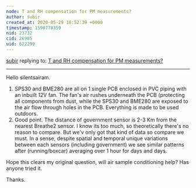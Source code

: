 ```yaml
---
node: T and RH compensation for PM measurements?
author: subir
created_at: 2020-05-29 18:52:39 +0000
timestamp: 1590778359
nid: 23732
cid: 26905
uid: 622299
---
```




[subir](../profile/subir) replying to: [T and RH compensation for PM measurements?](../notes/subir/05-28-2020/t-and-rh-compensation-for-pm-measurements)

----
Hello silentsairam. 
1) SPS30 and BME280 are all on 1 single PCB enclosed in PVC piping with an inbuilt 12V fan. The fan's air rushes underneath the PCB (protecting all components from dust, while the SPS30 and BME280 are exposed to the air flow through holes in the PCB. Everything is made to be used outdoors.
2) Good point. The distance of government sensor is 2-3 Km from the nearest Breathe2 sensor. I know its too much, so theoretically there's no reason to compare. But we'v only got that kind of data so compare we must. In a sense, despite spatial and temporal unique variations between each sensors (including government) we see similar patterns after (running/boxcar) averaging  over 1 hour for days and days.

Hope this clears my original question, will air sample conditioning help?  Has anyone tried it.

Thanks.